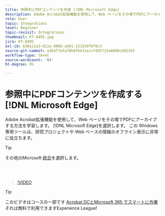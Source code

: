 ```yaml
---
title: 参照中にPDFコンテンツを作成 [!DNL Microsoft Edge]
description: Adobe Acrobat拡張機能を使用して、Web ページをその場でPDFにアーカイブする方法を学習します。 [!DNL Microsoft Edge]
role: User
topic: Integrations
level: Beginner
topic-revisit: Integrations
thumbnail: KT-8495.jpg
jira: KT-8495
exl-id: 636a11a3-612a-4066-ad91-133259fbf0c3
source-git-commit: ad54f7afa78b0fbb31eccf455723a8890cb92355
workflow-type: tm+mt
source-wordcount: '93'
ht-degree: 0%

---
```


# 参照中にPDFコンテンツを作成する [!DNL Microsoft Edge]

Adobe Acrobat拡張機能を使用して、Web ページをその場でPDFにアーカイブする方法を学習します。 [!DNL Microsoft Edge]を選択します。 この Windows 専用ツールは、研究プロジェクトや Web ベースの情報のオフライン表示に非常に役立ちます。

>[!TIP]
>
>その他のMicrosoft [統合](../integrate/integrate-overview.md#microsoft)を選択します。

<br> 

>[!VIDEO](https://video.tv.adobe.com/v/337248?quality=12&learn=on&hidetitle=true)

>[!TIP]
>
>このビデオはコースの一部です [Acrobat DCとMicrosoft 365 でスマートに作業](https://experienceleague.adobe.com/?recommended=Acrobat-U-1-2021.microsoft365) それは無料で利用できますExperience League!
